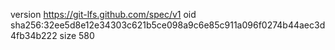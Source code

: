 version https://git-lfs.github.com/spec/v1
oid sha256:32ee5d8e12e34303c621b5ce098a9c6e85c911a096f0274b44aec3d4fb34b222
size 580
